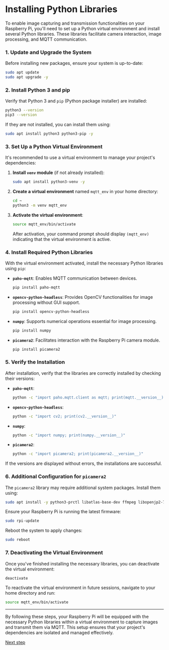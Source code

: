 # **Installing Python Libraries**

To enable image capturing and transmission functionalities on your Raspberry Pi, you'll need to set up a Python virtual environment and install several Python libraries. These libraries facilitate camera interaction, image processing, and MQTT communication.

### **1. Update and Upgrade the System**

Before installing new packages, ensure your system is up-to-date:

```bash
sudo apt update
sudo apt upgrade -y
```

### **2. Install Python 3 and pip**

Verify that Python 3 and `pip` (Python package installer) are installed:

```bash
python3 --version
pip3 --version
```

If they are not installed, you can install them using:

```bash
sudo apt install python3 python3-pip -y
```

### **3. Set Up a Python Virtual Environment**

It's recommended to use a virtual environment to manage your project's dependencies:

1. **Install `venv` module** (if not already installed):

   ```bash
   sudo apt install python3-venv -y
   ```

2. **Create a virtual environment** named `mqtt_env` in your home directory:

   ```bash
   cd ~
   python3 -m venv mqtt_env
   ```

3. **Activate the virtual environment**:

   ```bash
   source mqtt_env/bin/activate
   ```

   After activation, your command prompt should display `(mqtt_env)` indicating that the virtual environment is active.

### **4. Install Required Python Libraries**

With the virtual environment activated, install the necessary Python libraries using `pip`:

- **`paho-mqtt`**: Enables MQTT communication between devices.

  ```bash
  pip install paho-mqtt
  ```

- **`opencv-python-headless`**: Provides OpenCV functionalities for image processing without GUI support.

  ```bash
  pip install opencv-python-headless
  ```

- **`numpy`**: Supports numerical operations essential for image processing.

  ```bash
  pip install numpy
  ```

- **`picamera2`**: Facilitates interaction with the Raspberry Pi camera module.

  ```bash
  pip install picamera2
  ```

### **5. Verify the Installation**

After installation, verify that the libraries are correctly installed by checking their versions:

- **`paho-mqtt`**:

  ```bash
  python -c "import paho.mqtt.client as mqtt; print(mqtt.__version__)"
  ```

- **`opencv-python-headless`**:

  ```bash
  python -c "import cv2; print(cv2.__version__)"
  ```

- **`numpy`**:

  ```bash
  python -c "import numpy; print(numpy.__version__)"
  ```

- **`picamera2`**:

  ```bash
  python -c "import picamera2; print(picamera2.__version__)"
  ```

If the versions are displayed without errors, the installations are successful.

### **6. Additional Configuration for `picamera2`**

The `picamera2` library may require additional system packages. Install them using:

```bash
sudo apt install -y python3-prctl libatlas-base-dev ffmpeg libopenjp2-7
```

Ensure your Raspberry Pi is running the latest firmware:

```bash
sudo rpi-update
```

Reboot the system to apply changes:

```bash
sudo reboot
```

### **7. Deactivating the Virtual Environment**

Once you've finished installing the necessary libraries, you can deactivate the virtual environment:

```bash
deactivate
```

To reactivate the virtual environment in future sessions, navigate to your home directory and run:

```bash
source mqtt_env/bin/activate
```

---

By following these steps, your Raspberry Pi will be equipped with the necessary Python libraries within a virtual environment to capture images and transmit them via MQTT. This setup ensures that your project's dependencies are isolated and managed effectively.

[Next step](https://github.com/hasanshomar/ROS2-Raspberry-Pi-HQ-Camera-Integration/blob/main/Setting%20Up%20the%20Raspberry%20Pi/6.%20Configuring%20the%20Image%20Capture%20Script.md)
